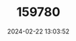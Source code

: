 ---
title: "159780"
category: "Lepidochrysops barnesi"
draft: false
date: 2024-02-22 13:03:52
languages:
  English: ["Barnes' Blue"]
---